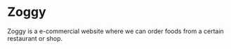 # Zoggy
 Zoggy is a e-commercial website where we can order foods from a certain restaurant or shop.
